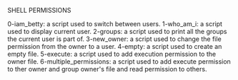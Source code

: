 SHELL PERMISSIONS

0-iam_betty: a script used to switch between users.
1-who_am_i: a script used to display current user.
2-groups: a script used to print all the groups the current user is part of.
3-new_owner: a script used to change the file permission from the owner to a user.
4-empty: a script used to create an empty file.
5-execute: a script used to add execution permission to the owner file.
6-multiple_permissions: a script used to add execute permission to ther owner and group owner's file and read permission to others.

